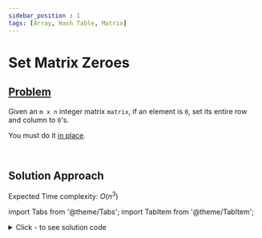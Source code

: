 ```yaml
---
sidebar_position : 1
tags: [Array, Hash Table, Matrix]
---
```


# Set Matrix Zeroes

## [Problem](https://leetcode.com/problems/set-matrix-zeroes/)

<p>Given an <code>m x n</code> integer matrix <code>matrix</code>, if an element is <code>0</code>, set its entire row and column to <code>0</code>&#39;s.</p>

<p>You must do it <a href="https://en.wikipedia.org/wiki/In-place_algorithm" target="_blank">in place</a>.</p>

<p>&nbsp;</p>


## Solution Approach

Expected Time complexity: $O(n^3)$

import Tabs from '@theme/Tabs';
import TabItem from '@theme/TabItem';

<details><summary>Click - to see solution code</summary>

<Tabs>
<TabItem value="cpp" label="C++">

```cpp
class Solution {
   public:
    void setZeroes(vector<vector<int>>& matrix){
        vector<vector<int>> a = matrix;
        int n = matrix.size();
        int m = matrix[0].size();
        
        for (int i = 0; i < n; i++) {
            for (int j = 0; j < m; j++) {
                if (matrix[i][j] == 0) {
                    for (int k = 0; k < n; k++) a[k][j] = 0;
                    for (int k = 0; k < m; k++) a[i][k] = 0;
                }
            }
        }
        matrix = a;
    }
};
```
</TabItem>
</Tabs>

</details>
